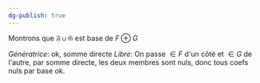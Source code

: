 ```yaml
---
dg-publish: true
---
```


Montrons que $\mathfrak{F\cup G}$ est base de $F\oplus G$

*Génératrice*: ok, somme directe
*Libre*: On passe $\in F$ d'un côté et $\in G$ de l'autre, par somme directe, les deux membres sont nuls, donc tous coefs nuls par base ok.